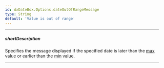 ```yaml
---
id: dxDateBox.Options.dateOutOfRangeMessage
type: String
default: 'Value is out of range'
---
```

---
##### shortDescription
Specifies the message displayed if the specified date is later than the [max]({basewidgetpath}/Configuration/#max) value or earlier than the [min]({basewidgetpath}/Configuration/#min) value.

---
